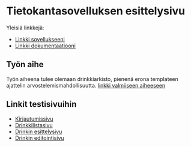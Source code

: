 # Tietokantasovelluksen esittelysivu

Yleisiä linkkejä:

* [Linkki sovellukseeni](http://vonsaari.users.cs.helsinki.fi/Drinkkilista/)
* [Linkki dokumentaatiooni](https://github.com/Zilgaro/Tsoha-Drinkkiarkisto/blob/master/doc/Dokumentaatio.pdf)

## Työn aihe

Työn aiheena tulee olemaan drinkkiarkisto, pienenä erona templateen ajattelin arvostelemismahdollisuutta. [linkki valmiiseen aiheeseen](http://advancedkittenry.github.io/suunnittelu_ja_tyoymparisto/aiheet/Drinkkiarkisto.html) 

## Linkit testisivuihin

* [Kirjautumissivu](http://vonsaari.users.cs.helsinki.fi/Drinkkilista/login)
* [Drinkkilistasivu](http://vonsaari.users.cs.helsinki.fi/Drinkkilista/drink)
* [Drinkin esittelysivu](http://vonsaari.users.cs.helsinki.fi/Drinkkilista/drink/1)
* [Drinkin editointisivu](http://vonsaari.users.cs.helsinki.fi/Drinkkilista/drink/1/edit)

